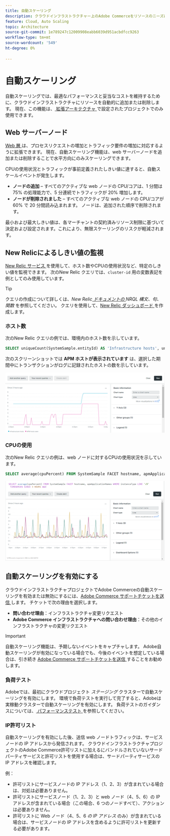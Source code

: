 ```yaml
---
title: 自動スケーリング
description: クラウドインフラストラクチャー上のAdobe Commerceをリソースのニーズに合わせて拡張する方法について説明します。
feature: Cloud, Auto Scaling
topic: Architecture
source-git-commit: 1e789247c12009908eabb6039d951acbdfcc9263
workflow-type: tm+mt
source-wordcount: '549'
ht-degree: 0%

---
```


# 自動スケーリング

自動スケーリングでは、最適なパフォーマンスと妥当なコストを維持するために、クラウドインフラストラクチャにリソースを自動的に追加または削除します。 現在、この機能は、[ 拡張アーキテクチャ ](scaled-architecture.md) で設定されたプロジェクトでのみ使用できます。

## Web サーバーノード

[Web 層 ](scaled-architecture.md#web-tier) は、プロセスリクエストの増加とトラフィック要件の増加に対応するように拡張できます。 現在、自動スケーリング機能は、web サーバーノードを追加または削除することで水平方向にのみスケーリングできます。

CPUの使用状況とトラフィックが事前定義されたしきい値に達すると、自動スケールイベントが発生します。

- **ノードの追加** – すべてのアクティブな web ノードの CPU/コアは、1 分間は 75% の処理能力で、5 分連続でトラフィックが 20% 増加します。
- **ノードが削除されました** – すべてのアクティブな web ノードの CPU/コアが 60% で 20 分間読み込まれます。 ノードは、追加された順序で削除されます。

最小および最大しきい値は、各マーチャントの契約済みリソース制限に基づいて決定および設定されます。これにより、無限スケーリングのリスクが軽減されます。

## New Relicによるしきい値の監視

[New Relic サービス ](../monitor/new-relic-service.md) を使用して、ホスト数やCPUの使用状況など、特定のしきい値を監視できます。 次のNew Relic クエリでは、`cluster-id` 用の変数表記を例としてのみ使用しています。

>[!TIP]
>
>クエリの作成について詳しくは、_New Relic[ ドキュメントの ](https://docs.newrelic.com/docs/query-your-data/nrql-new-relic-query-language/get-started/nrql-syntax-clauses-functions/)NRQL 構文、句、関数_ を参照してください。
>クエリを使用して、[New Relic ダッシュボード ](https://docs.newrelic.com/docs/query-your-data/explore-query-data/dashboards/introduction-dashboards/) を作成します。

### ホスト数

次のNew Relic クエリの例では、環境内のホスト数を示しています。

```sql
SELECT uniqueCount(SystemSample.entityId) AS 'Infrastructure hosts', uniqueCount(Transaction.host) AS 'APM hosts seen' FROM SystemSample, Transaction where (Transaction.appName = 'cluster-id_stg' AND Transaction.transactionType = 'Web') OR SystemSample.apmApplicationNames LIKE '%|cluster-id_stg|%' TIMESERIES SINCE 3 HOURS AGO
```

次のスクリーンショットでは **APM ホストが表示されています** は、選択した期間中にトランザクションがログに記録されたホストの数を示しています。

![New Relic ホスト数 ](../../assets/new-relic/host-count.png)

### CPUの使用

次のNew Relic クエリの例は、web ノードに対するCPUの使用状況を示しています。

```sql
SELECT average(cpuPercent) FROM SystemSample FACET hostname, apmApplicationNames WHERE instanceType LIKE 'c%' TIMESERIES SINCE 3 HOURS AGO
```

![New Relic web ノードのCPUの使用状況 ](../../assets/new-relic/web-node-cpu-usage.png)

## 自動スケーリングを有効にする

クラウドインフラストラクチャプロジェクトでAdobe Commerceの自動スケーリングを有効または無効にするには、[Adobe Commerce サポートチケットを送信 ](https://experienceleague.adobe.com/docs/commerce-knowledge-base/kb/help-center-guide/magento-help-center-user-guide.html#submit-ticket) します。 チケットで次の理由を選択します。

- **問い合わせ理由**：インフラストラクチャ変更リクエスト
- **Adobe Commerce インフラストラクチャへの問い合わせ理由**：その他のインフラストラクチャの変更リクエスト

>[!IMPORTANT]
>
>自動スケーリング機能は、予期しないイベントをキャプチャします。 Adobe自動スケーリングが有効になっている場合でも、今後のイベントを想定している場合は、引き続き [Adobe Commerce サポートチケットを送信 ](https://experienceleague.adobe.com/docs/commerce-knowledge-base/kb/help-center-guide/magento-help-center-user-guide.html#submit-ticket) することをお勧めします。

### 負荷テスト

Adobeでは、最初にクラウドプロジェクト _ステージング_ クラスターで自動スケーリングを有効にします。 環境で負荷テストを実行して完了すると、Adobeは実稼動クラスターで自動スケーリングを有効にします。 負荷テストのガイダンスについては、[ パフォーマンステスト ](../launch/checklist.md#performance-testing) を参照してください。

### IP許可リスト

自動スケーリングを有効にした後、送信 web ノードトラフィックは、サービスノードの IP アドレスから発信されます。 クラウドインフラストラクチャプロジェクトのAdobe Commerce許可リストに加えるにバンドルされていないサードパーティサービスと許可リストを使用する場合は、サードパーティサービスの IP アドレスを確認します。

例：

- 許可リストにサービスノードの IP アドレス（1、2、3）が含まれている場合は、対処は必要ありません。
- 許可リストにサービスノード（1、2、3）と web ノード（4、5、6）の IP アドレスが含まれている場合（この場合、6 つのノードすべて）、アクションは必要ありません。
- 許可リストに Web ノード（4、5、6 _の IP アドレス_ のみ）が含まれている場合は、サービスノードの IP アドレスを含めるように許可リストを更新する必要があります。
